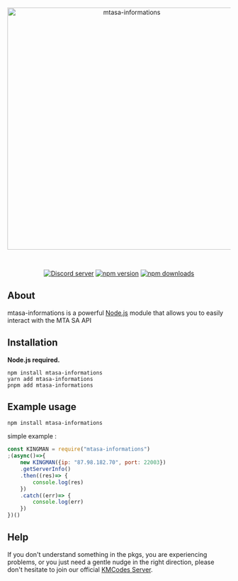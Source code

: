 <div align="center">
  <br />
  <p>
    <a href="https://discord.gg/kingmandev"><img src="https://media.discordapp.net/attachments/927559693168164905/927606672967471114/1.png?width=1025&height=415" width="546" alt="mtasa-informations" /></a>
  </p>
  <br />
  <p>
    <a href="https://discord.gg/kingmandev"><img src="https://img.shields.io/discord/222078108977594368?color=5865F2&logo=discord&logoColor=white" alt="Discord server" /></a>
    <a href="https://www.npmjs.com/package/mtasa-informations"><img src="https://img.shields.io/npm/v/mtasa-informations?maxAge=3600" alt="npm version" /></a>
    <a href="https://www.npmjs.com/package/mtasa-informations"><img src="https://img.shields.io/npm/dt/mtasa-informations.svg?maxAge=3600" alt="npm downloads" /></a>
  </p>
</div>

## About

mtasa-informations is a powerful [Node.js](https://nodejs.org) module that allows you to easily interact with the MTA SA API



## Installation

**Node.js required.**  

```sh-session
npm install mtasa-informations
yarn add mtasa-informations
pnpm add mtasa-informations
```

## Example usage


```sh-session
npm install mtasa-informations
```
simple example :
```js
const KINGMAN = require("mtasa-informations")
;(async()=>{
    new KINGMAN({ip: "87.98.182.70", port: 22003})
    .getServerInfo()
    .then((res)=> {
        console.log(res)
    })
    .catch((err)=> {
        console.log(err)
    })
})()

```


## Help

If you don't understand something in the pkgs, you are experiencing problems, or you just need a gentle
nudge in the right direction, please don't hesitate to join our official [KMCodes Server](https://discord.gg/kingmandev).
